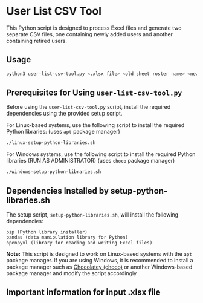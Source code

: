# User List CSV Tool

This Python script is designed to process Excel files and generate two separate CSV files, one containing newly added users and another containing retired users.

## Usage

```bash
python3 user-list-csv-tool.py <.xlsx file> <old sheet roster name> <new sheet roster name>
```


## Prerequisites for Using `user-list-csv-tool.py`

Before using the `user-list-csv-tool.py` script, install the required dependencies using the provided setup script.

For Linux-based systems, use the following script to install the required Python libraries:
(uses `apt` package manager)
```bash
./linux-setup-python-libraries.sh
```

For Windows systems, use the following script to install the required Python libraries (RUN AS ADMINISTRATOR)
(uses `choco` package manager)
```bash
./windows-setup-python-libraries.sh
```

## Dependencies Installed by setup-python-libraries.sh

The setup script, ```setup-python-libraries.sh```, will install the following dependencies:

    pip (Python library installer)
    pandas (data manipulation library for Python)
    openpyxl (library for reading and writing Excel files)

**Note:** This script is designed to work on Linux-based systems with the `apt` package manager. If you are using Windows, it is recommended to install a package manager such as [Chocolatey (choco)](https://chocolatey.org/) or another Windows-based package manager and modify the script accordingly

## Important information for input .xlsx file

